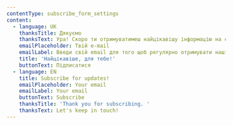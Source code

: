 ```yaml
---
contentType: subscribe_form_settings
content:
  - language: UK
    thanksTitle: Дякуємо
    thanksText: Ура! Скоро ти отримуватимеш найцікавішу інформацію на свій імейл!
    emailPlaceholder: Твій e-mail
    emailLabel: Введи свій email для того щоб регулярно отримувати наші публікації
    title: 'Найцікавіше, для тебе!'
    buttonText: Підписатися
  - language: EN
    title: Subscribe for updates!
    emailPlaceholder: Your email
    emailLabel: Your email
    buttonText: Subscribe
    thanksTitle: 'Thank you for subscribing. '
    thanksText: Let's keep in touch!
---
```

